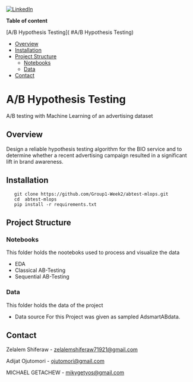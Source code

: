 [![LinkedIn][linkedin-shield]][linkedin-url]

**Table of content**

 [A/B Hypothesis Testing]( #A/B Hypothesis Testing)
  - [Overview](#overview)
  - [Installation](#installation)
  - [Project Structure](#project-Structure)
    - [Notebooks](#notebooks)
    - [Data](#data)
  - [Contact](#contact)


# A/B Hypothesis Testing
A/B testing with Machine Learning of an advertising dataset

## Overview

<p>
Design a reliable hypothesis testing algorithm for the BIO service and to determine whether a recent advertising campaign resulted in a significant lift in brand awareness.
</p>

## Installation

       git clone https://github.com/Group1-Week2/abtest-mlops.git
       cd  abtest-mlops
       pip install -r requirements.txt


## Project Structure

### Notebooks 
This folder holds the nooteboks used to process and visualize the data 
- EDA 
- Classical AB-Testing
- Sequential AB-Testing

### Data
This folder holds the data of the project
  - Data source For this Project was given as sampled AdsmartABdata.


## Contact
Zelalem Shiferaw - zelalemshiferaw71921@gmail.com

Adijat Ojutomori - ojutomori@gmail.com

MICHAEL GETACHEW - mikygetyos@gmail.com






























[linkedin-shield]: https://img.shields.io/badge/-LinkedIn-black.svg?style=for-the-badge&logo=linkedin&colorB=555
[linkedin-url]: https://www.linkedin.com/in/zelalem-shiferaw-48a070187